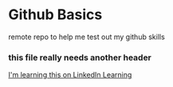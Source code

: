 # Github Basics
remote repo to help me test out my github skills

### this file really needs another header

[I'm learning this on LinkedIn Learning](https://www.linkedin.com/learning/github-for-web-designers/adding-a-readme-file?u=69317474)
